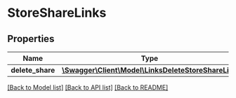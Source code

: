 # StoreShareLinks

## Properties
Name | Type | Description | Notes
------------ | ------------- | ------------- | -------------
**delete_share** | [**\Swagger\Client\Model\LinksDeleteStoreShareLink**](LinksDeleteStoreShareLink.md) |  | [optional] 

[[Back to Model list]](../README.md#documentation-for-models) [[Back to API list]](../README.md#documentation-for-api-endpoints) [[Back to README]](../README.md)


